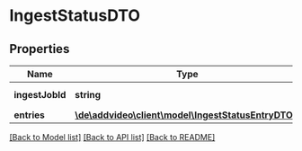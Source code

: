# IngestStatusDTO

## Properties
Name | Type | Description | Notes
------------ | ------------- | ------------- | -------------
**ingestJobId** | **string** | Id of ingest job. | [optional] 
**entries** | [**\de\addvideo\client\model\IngestStatusEntryDTO[]**](IngestStatusEntryDTO.md) | Entries | [optional] 

[[Back to Model list]](../README.md#documentation-for-models) [[Back to API list]](../README.md#documentation-for-api-endpoints) [[Back to README]](../README.md)


